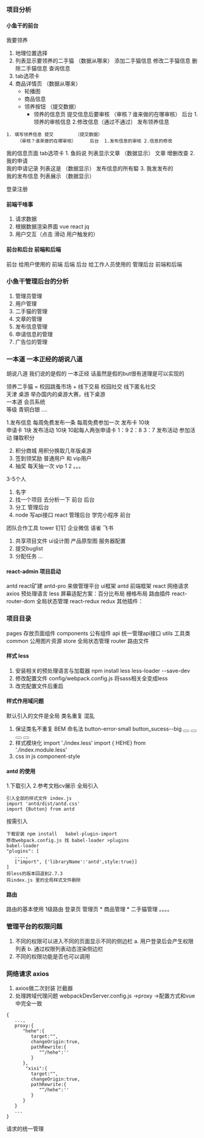 ### 项目分析
#### 小鱼干的前台
我要领养
   1. 地理位置选择
   2. 列表显示要领养的二手猫 （数据从哪来） 添加二手猫信息 修改二手猫信息 删除二手猫信息 查询信息
   3. tab选项卡
   4. 商品详情页            （数据从哪来）
      * 轮播图               
      * 商品信息 
      * 领养按钮             （提交数据）
        * 领养的信息页 
           提交信息后要审核 
           （审核？谁来做的在哪审核）  后台  1.领养的审核信息 2.修改信息（通过不通过）
发布领养信息 
 
    1. 填写领养信息 提交        （提交数据）
        （审核？谁来做的在哪审核）     后台  1.发布信息的审核 2.信息的修改 

我的信息页面 
    tab选项卡 
    1. 鱼妈说
       列表显示文章  （数据显示）      文章 增删改查
    2. 我的申请  
       我的申请记录 列表这是  （数据显示） 发布信息的所有硻
    3. 我发发布的  
       我的发布信息 列表展示   （数据显示）

登录注册

#### 前端干啥事
1. 请求数据
2. 根据数据渲染界面  vue react jq 
3. 用户交互（点击 滑动 用户触发的）

#### 前台和后台 前端和后端
前台 给用户使用的  前端 后端
后台 给工作人员使用的 管理后台  前端和后端

### 小鱼干管理后台的分析
1. 管理员管理
2. 用户管理
3. 二手猫的管理
4. 文章的管理
5. 发布信息管理
6. 申请信息的管理
7. 广告位的管理

### 一本道 一本正经的胡说八道
胡说八道 我们说的是假的
一本正经 话虽然是假的but很有道理是可以实现的

领养二手猫  =  校园跳蚤市场 + 线下交易  校园社交
线下匿名社交  
天津 桌游 举办国内的桌游大赛，线下桌游  
一本道 
会员系统  
   等级 青铜白银 .... 

1.发布信息 每周免费发布一条 每周免费参加一次
  发布卡 10块  
  申请卡  1块
发布活动 10块  10起每人两张申请卡  1：9  2：8 3：7
发布活动 参加活动 赚取积分 

2. 积分商城 用积分换取几年版桌游
3. 签到领奖励 普通用户 和 vip用户 
3. 抽奖 每天抽一次 vip 1 2
。。。

3-5个人
1. 名字 
2. 找一个项目 去分析一下  前台 后台
3. 分工  管理后台 
4. node 写api接口  react 管理后台 学完小程序 前台

团队合作工具  tower 钉钉 企业微信 语雀 飞书
1. 共享项目文件 ui设计图 产品原型图 服务器配置
2. 提交buglist
3. 分配任务 
...

####  react-admin 项目启动
antd react矿建
antd-pro 来做管理平台
ui框架 antd 
前端框架 react
网络请求 axios 
预处理语言 less 
屏幕适配方案：百分比布局 栅格布局 
路由插件  react-router-dom
全局状态管理 react-redux  redux 
其他插件：
### 项目目录
pages 存放页面组件
components 公有组件
api  统一管理api接口
utils 工具类
common 公用图片资源
store 全局状态管理
router 路由文件

#### 样式 less
 1. 安装相关的预处理语言与加载器
 npm install less less-loader --save-dev
 2. 修改配置文件  config/webpack.config.js 将sass相关全变成less 
 3. 改完配置文件后重启

 #### 样式作用域问题
 
 默认引入的文件是全局 类名重复 混乱
 1. 保证类名不重复 BEM 命名法  button-error-small   button_sucess--big 
    <button className='btn-login-submit'></button>
    <button className='btn-login-reset'></button>
    <button className='btn-reg-submit'></button>
    <button className='banner-item-img'></button>
 2. 样式模块化
    import './index.less' 
    import { HEHE} from './index.module.less'
    <div className={HEHE.类名}>
 3. css in js component-style

 #### antd 的使用
 1.下载引入
 2.参考文档cv展示
 全局引入 
 ```
 引入全部的样式文件 index.js 
 import 'antd/dist/antd.css'
 import {Button} from antd 
 ```
 按需引入 
 ```
 下载安装 npm install   babel-plugin-import
 修改webpack.config.js 找 babel-loader >plugins
 babel-loader 
 "plugins": [
    ....,
    ["import", {'libraryName':'antd',style:true}]
 ]
 将less的版本回退到2.7.3 
 将index.js 里的全局样式文件删除 
 ```
 #### 路由
 路由的基本使用
 1级路由
   登录页
   管理页
    * 商品管理
    * 二手猫管理
    。。。。

### 管理平台的权限问题
1. 不同的权限可以进入不同的页面显示不同的侧边栏
   a. 用户登录后会产生权限列表 
   b. 通过权限列表动态渲染侧边栏
2. 不同的权限功能是否也可以调用

### 网络请求 axios
1. axios做二次封装  拦截器
2. 处理跨域代理问题 webpackDevServer.config.js ->proxy ->配置方式和vue中完全一致
```
{
   ...,
   proxy:{
      "hehe":{
         target:"",
         changeOrigin:true,
         pathRewrite:{
            "^/hehe":''
         }
      },
       "xixi":{
         target:"",
         changeOrigin:true,
         pathRewrite:{
            "^/hehe":''
         }
      }
   }
   ...
}
```
请求的统一管理